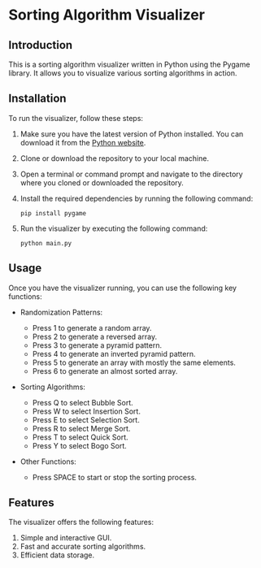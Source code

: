 # Sorting Algorithm Visualizer

## Introduction

This is a sorting algorithm visualizer written in Python using the Pygame library. It allows you to visualize various sorting algorithms in action.

## Installation

To run the visualizer, follow these steps:

1. Make sure you have the latest version of Python installed. You can download it from the [Python website](https://www.python.org/downloads/).

2. Clone or download the repository to your local machine.

3. Open a terminal or command prompt and navigate to the directory where you cloned or downloaded the repository.

4. Install the required dependencies by running the following command:

    ```
    pip install pygame
    ```

5. Run the visualizer by executing the following command:

    ```
    python main.py
    ```

## Usage

Once you have the visualizer running, you can use the following key functions:

- Randomization Patterns:
  - Press 1 to generate a random array.
  - Press 2 to generate a reversed array.
  - Press 3 to generate a pyramid pattern.
  - Press 4 to generate an inverted pyramid pattern.
  - Press 5 to generate an array with mostly the same elements.
  - Press 6 to generate an almost sorted array.

- Sorting Algorithms:
  - Press Q to select Bubble Sort.
  - Press W to select Insertion Sort.
  - Press E to select Selection Sort.
  - Press R to select Merge Sort.
  - Press T to select Quick Sort.
  - Press Y to select Bogo Sort.

- Other Functions:
  - Press SPACE to start or stop the sorting process.

## Features

The visualizer offers the following features:

1. Simple and interactive GUI.
2. Fast and accurate sorting algorithms.
3. Efficient data storage.
